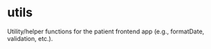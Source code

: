 # utils

Utility/helper functions for the patient frontend app (e.g., formatDate, validation, etc.). 